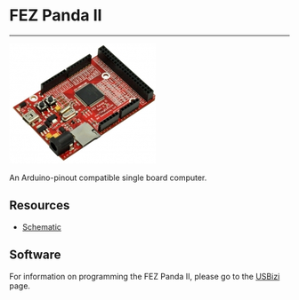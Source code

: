 # FEZ Panda II
---
![FEZ Panda II](images/fez-panda-ii.jpg)

An Arduino-pinout compatible single board computer.

## Resources

* [Schematic](http://files.ghielectronics.com/downloads/Schematics/FEZ/FEZ%20Panda%20II%20Rev%20D%20Schematic.pdf)


## Software

For information on programming the FEZ Panda II, please go to the [USBizi](../core/usbizi.md) page.
